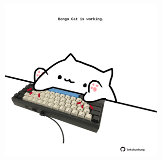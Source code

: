 <!-- built at 05/03/2022, 05:00:50 UTC -->
<p align="center">
  <img width="500" height="500" src="./ReadmeImage.svg">
</p>
